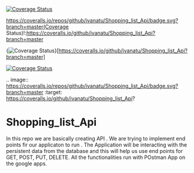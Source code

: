 [![Coverage Status](https://coveralls.io/repos/github/ivanatu/Shopping_list_Api/badge.svg?branch=master)](https://coveralls.io/github/ivanatu/Shopping_list_Api?branch=master)

https://coveralls.io/repos/github/ivanatu/Shopping_list_Api/badge.svg?branch=master(Coverage Status)!:https://coveralls.io/github/ivanatu/Shopping_list_Api?branch=master

{<img src="https://coveralls.io/repos/github/ivanatu/Shopping_list_Api/badge.svg?branch=master" alt="Coverage Status" />}[https://coveralls.io/github/ivanatu/Shopping_list_Api?branch=master]


<a href='https://coveralls.io/github/ivanatu/Shopping_list_Api?branch=master'><img src='https://coveralls.io/repos/github/ivanatu/Shopping_list_Api/badge.svg?branch=master' alt='Coverage Status' /></a>

.. image:: https://coveralls.io/repos/github/ivanatu/Shopping_list_Api/badge.svg?branch=master
:target: https://coveralls.io/github/ivanatu/Shopping_list_Api?


# Shopping_list_Api

In this repo we are basically creating API . We are trying to implement end points fir our applicaton to run . The Application will be interacting with the persistent data from the database and this will help us use end points for GET, POST, PUT, DELETE. All the functionalities run with POstman App on the google apps.
